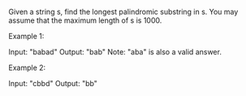 Given a string s, find the longest palindromic substring in s. You may assume that the maximum length of s is 1000.

Example 1:


Input: &quot;babad&quot;
Output: &quot;bab&quot;
Note: &quot;aba&quot; is also a valid answer.


Example 2:


Input: &quot;cbbd&quot;
Output: &quot;bb&quot;

